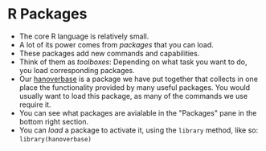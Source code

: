 # R Packages

- The core R language is relatively small.
- A lot of its power comes from *packages* that you can load.
- These packages add new commands and capabilities.
- Think of them as *toolboxes*: Depending on what task you want to do, you load corresponding packages.
- Our [hanoverbase](hanoverbasePackage.md) is a package we have put together that collects in one place the functionality provided by many useful packages. You would usually want to load this package, as many of the commands we use require it.
- You can see what packages are avialable in the "Packages" pane in the bottom right section.
- You can *load* a package to activate it, using the `library` method, like so: `library(hanoverbase)`
